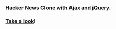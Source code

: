 ### Hacker News Clone with Ajax and jQuery.

### [Take a look](https://www.jianyili.com/Hackorsnooze/)!
